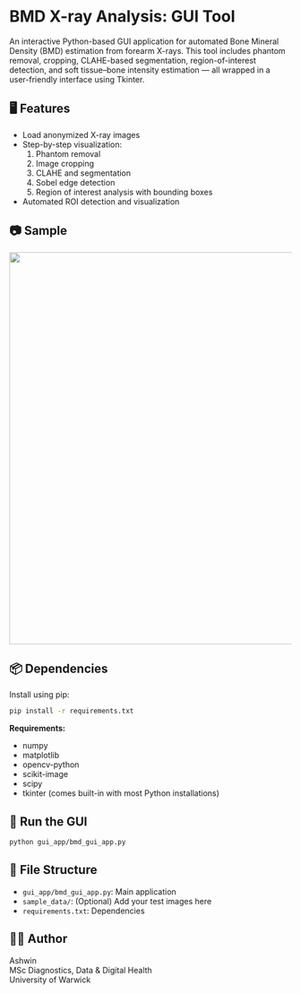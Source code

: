 # BMD X-ray Analysis: GUI Tool

An interactive Python-based GUI application for automated Bone Mineral Density (BMD) estimation from forearm X-rays. This tool includes phantom removal, cropping, CLAHE-based segmentation, region-of-interest detection, and soft tissue–bone intensity estimation — all wrapped in a user-friendly interface using Tkinter.

## 🖥️ Features

- Load anonymized X-ray images
- Step-by-step visualization:
  1. Phantom removal
  2. Image cropping
  3. CLAHE and segmentation
  4. Sobel edge detection
  5. Region of interest analysis with bounding boxes
- Automated ROI detection and visualization

## 📷 Sample

<img src="sample_output.png" width="700">

## 📦 Dependencies

Install using pip:

```bash
pip install -r requirements.txt
```

**Requirements:**

- numpy
- matplotlib
- opencv-python
- scikit-image
- scipy
- tkinter (comes built-in with most Python installations)

## 🚀 Run the GUI

```bash
python gui_app/bmd_gui_app.py
```

## 📁 File Structure

- `gui_app/bmd_gui_app.py`: Main application
- `sample_data/`: (Optional) Add your test images here
- `requirements.txt`: Dependencies

## 🧑‍💻 Author

Ashwin  
MSc Diagnostics, Data & Digital Health  
University of Warwick
